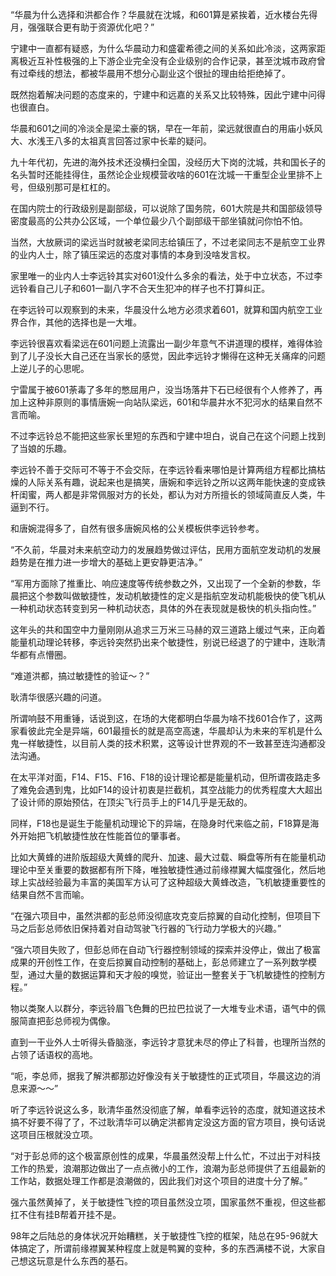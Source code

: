 “华晨为什么选择和洪都合作？华晨就在沈城，和601算是紧挨着，近水楼台先得月，强强联合更有助于资源优化吧？”

宁建中一直都有疑惑，为什么华晨动力和盛霍希德之间的关系如此冷淡，这两家距离极近互补性极强的上下游企业完全没有企业级别的合作记录，甚至沈城市政府曾有过牵线的想法，都被华晨用不想分心副业这个很扯的理由给拒绝掉了。

既然抱着解决问题的态度来的，宁建中和远嘉的关系又比较特殊，因此宁建中问得也很直白。

华晨和601之间的冷淡全是梁土豪的锅，早在一年前，梁远就很直白的用庙小妖风大、水浅王八多的太祖真言回答过家中长辈的疑问。

九十年代初，先进的海外技术还没横扫全国，没经历大下岗的沈城，共和国长子的名头暂时还能挂得住，虽然论企业规模营收啥的601在沈城一干重型企业里排不上号，但级别那可是杠杠的。

在国内院士的行政级别是副部级，可以说除了国务院，601大院是共和国部级领导密度最高的公共办公区域，一个单位最少八个副部级干部坐镇就问你怕不怕。

当然，大放厥词的梁远当时就被老梁同志给镇压了，不过老梁同志不是航空工业界的业内人士，除了镇压梁远的态度对事情的本身到没啥发言权。

家里唯一的业内人士李远铃其实对601没什么多余的看法，处于中立状态，不过李远铃看自己儿子和601一副八字不合天生犯冲的样子也不打算纠正。

在李远铃可以观察到的未来，华晨没什么地方必须求着601，就算和国内航空工业界合作，其他的选择也是一大堆。

李远铃很喜欢看梁远在601问题上流露出一副少年意气不讲道理的模样，难得体验到了儿子没长大自己还在当家长的感觉，因此李远铃才懒得在这种无关痛痒的问题上逆儿子的心思呢。

宁雷属于被601荼毒了多年的憋屈用户，没当场落井下石已经很有个人修养了，再加上这种非原则的事情唐婉一向站队梁远，601和华晨井水不犯河水的结果自然不言而喻。

不过李远铃总不能把这些家长里短的东西和宁建中坦白，说自己在这个问题上找到了当娘的乐趣。

李远铃不善于交际可不等于不会交际，在李远铃看来哪怕是计算两组方程都比搞枯燥的人际关系有趣，说起来也是搞笑，唐婉和李远铃之所以这两年能快速的变成铁杆闺蜜，两人都是非常佩服对方的长处，都认为对方所擅长的领域简直反人类，牛逼到不行。

和唐婉混得多了，自然有很多唐婉风格的公关模板供李远铃参考。

“不久前，华晨对未来航空动力的发展趋势做过评估，民用方面航空发动机的发展趋势是在推力进一步增大的基础上更安静更洁净。”

“军用方面除了推重比、响应速度等传统参数之外，又出现了一个全新的参数，华晨把这个参数叫做敏捷性，发动机敏捷性的定义是指航空发动机能极快的使飞机从一种机动状态转变到另一种机动状态，具体的外在表现就是极快的机头指向性。”

这年头的共和国空中力量刚刚从追求三万米三马赫的双三道路上缓过气来，正向着能量机动理论转移，李远铃突然扔出来个敏捷性，别说已经退了的宁建中，连耿清华都有点懵圈。

“难道洪都，搞过敏捷性的验证～？”

耿清华很感兴趣的问道。

所谓响鼓不用重锤，话说到这，在场的大佬都明白华晨为啥不找601合作了，这两家看彼此完全是异端，601最擅长的就是高空高速，华晨却认为未来的军机是什么鬼一样敏捷性，以目前人类的技术积累，这等设计世界观的不一致甚至连沟通都没法沟通。

在太平洋对面，F14、F15、F16、F18的设计理论都是能量机动，但所谓夜路走多了难免会遇到鬼，比如F14的设计初衷是拦截机，其空战能力的优秀程度大大超出了设计师的原始预估，在顶尖飞行员手上的F14几乎是无敌的。

同样，F18也是诞生于能量机动理论下的异端，在隐身时代来临之前，F18算是海外开始把飞机敏捷性放在性能首位的肇事者。

比如大黄蜂的进阶版超级大黄蜂的爬升、加速、最大过载、瞬盘等所有在能量机动理论中至关重要的数据都有所下降，唯独敏捷性通过前缘襟翼大幅度强化，然后地球上实战经验最为丰富的美国军方认可了这种超级大黄蜂改造，飞机敏捷重要性的结果自然不言而喻。

“在强六项目中，虽然洪都的彭总师没彻底攻克变后掠翼的自动化控制，但项目下马之后彭总师依旧保持着对自动驾驶飞行器的飞行动力学极大的兴趣。”

“强六项目失败了，但彭总师在自动飞行器控制领域的探索并没停止，做出了极富成果的开创性工作，在变后掠翼自动控制的基础上，彭总师建立了一系列数学模型，通过大量的数据运算和天才般的嗅觉，验证出一整套关于飞机敏捷性的控制方程。”

物以类聚人以群分，李远铃眉飞色舞的巴拉巴拉说了一大堆专业术语，语气中的佩服简直把彭总师视为偶像。

直到一干业外人士听得头昏脑涨，李远铃才意犹未尽的停止了科普，也理所当然的占领了话语权的高地。

“呃，李总师，据我了解洪都那边好像没有关于敏捷性的正式项目，华晨这边的消息来源～～”

听了李远铃说这么多，耿清华虽然没彻底了解，单看李远铃的态度，就知道这技术搞不好要不得了了，不过耿清华可以确定洪都肯定没这方面的官方项目，换句话说这项目压根就没立项。

“对于彭总师的这个极富原创性的成果，华晨虽然没帮上什么忙，不过出于对科技工作的热爱，浪潮那边做出了一点点微小的工作，浪潮为彭总师提供了五组最新的工作站，数据处理工作都是浪潮做的，因此我们对这个项目的进度十分了解。”

强六虽然黄掉了，关于敏捷性飞控的项目虽然没立项，国家虽然不重视，但这些都扛不住有挂B帮着开挂不是。

98年之后陆总的身体状况开始糟糕，关于敏捷性飞控的框架，陆总在95-96就大体搞定了，所谓前缘襟翼某种程度上就是鸭翼的变种，多的东西满楼不说，大家自己想这玩意是什么东西的基石。